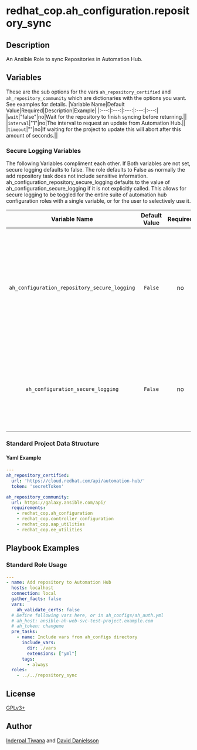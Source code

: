# redhat_cop.ah_configuration.repository_sync
## Description
An Ansible Role to sync Repositories in Automation Hub.

## Variables
These are the sub options for the vars `ah_repository_certified` and `ah_repository_community` which are dictionaries with the options you want. See examples for details.
|Variable Name|Default Value|Required|Description|Example|
|:---:|:---:|:---:|:---:|:---:|
|`wait`|"false"|no|Wait for the repository to finish syncing before returning.||
|`interval`|"1"|no|The interval to request an update from Automation Hub.||
|`timeout`|""|no|If waiting for the project to update this will abort after this amount of seconds.||

### Secure Logging Variables
The following Variables compliment each other.
If Both variables are not set, secure logging defaults to false.
The role defaults to False as normally the add repository task does not include sensitive information.
ah_configuration_repository_secure_logging defaults to the value of ah_configuration_secure_logging if it is not explicitly called. This allows for secure logging to be toggled for the entire suite of automation hub configuration roles with a single variable, or for the user to selectively use it.

|Variable Name|Default Value|Required|Description|
|:---:|:---:|:---:|:---:|
|`ah_configuration_repository_secure_logging`|`False`|no|Whether or not to include the sensitive Repository roles tasks in the log.  Set this value to `True` if you will be providing your sensitive values from elsewhere.|
|`ah_configuration_secure_logging`|`False`|no|This variable enables secure logging as well, but is shared across multiple roles, see above.|

### Standard Project Data Structure

#### Yaml Example
```yaml
---
ah_repository_certified:
  url: 'https://cloud.redhat.com/api/automation-hub/'
  token: 'secretToken'

ah_repository_community:
  url: https://galaxy.ansible.com/api/
  requirements:
    - redhat_cop.ah_configuration
    - redhat_cop.controller_configuration
    - redhat_cop.aap_utilities
    - redhat_cop.ee_utilities
```

## Playbook Examples
### Standard Role Usage
```yaml
---
- name: Add repository to Automation Hub
  hosts: localhost
  connection: local
  gather_facts: false
  vars:
    ah_validate_certs: false
  # Define following vars here, or in ah_configs/ah_auth.yml
  # ah_host: ansible-ah-web-svc-test-project.example.com
  # ah_token: changeme
  pre_tasks:
    - name: Include vars from ah_configs directory
      include_vars:
        dir: ./vars
        extensions: ["yml"]
      tags:
        - always
  roles:
    - ../../repository_sync
```
## License
[GPLv3+](LICENSE)

## Author
[Inderpal Tiwana](https://github.com/inderpaltiwana/) and [David Danielsson](https://github.com/djdanielsson)
